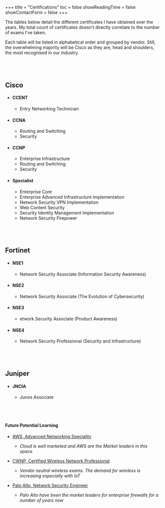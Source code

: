 +++
title = "Certifications"
toc = false
showReadingTime = false
showContactForm = false
+++

The tables below detail the different certificates I have obtained over the years. My total count of certificates doesn't directly correlate to the number of exams I've taken.

Each table will be listed in alphabetical order and grouped by vendor. Still, the overwhelming majority will be Cisco as they are, head and shoulders, the most recognised in our industry. 

&nbsp;
---

## Cisco

- #### CCENT
  - Entry Networking Technician
- #### CCNA 
  - Routing and Switching
  - Security
- #### CCNP
  - Enterprise Infrastructure
  - Routing and Switching
  - Security
- #### Specialist
  - Enterprise Core
  - Enterprise Advanced Infrastructure Implementation
  - Network Security VPN Implementation
  - Web Content Security
  - Security Identity Management Implementation
  - Network Security Firepower

&nbsp;
---

## Fortinet

- #### NSE1
  - Network Security Associate (Information Security Awareness)
- #### NSE2
  - Network Security Associate (The Evolution of Cybersecurity)
- #### NSE3
  - etwork Security Associate (Product Awareness)
- #### NSE4
  - Network Security Professional (Security and Infrastructure)

&nbsp;
---

## Juniper

- #### JNCIA
  - Junos Associate

&nbsp;
---

#### Future Potential Learning

- [AWS, Advanced Networking Speciality](https://aws.amazon.com/certification/certified-advanced-networking-specialty/)
  -  _Cloud is well marketed and AWS are the Market leaders in this space_

- [CWNP, Certified Wireless Network Professional](https://www.cwnp.com/it-certifications/)
  -  _Vendor neutral wireless exams. The demand for wireless is increasing especially with IoT_


- [Palo Alto, Network Security Engineer](https://www.paloaltonetworks.com/services/education/palo-alto-networks-certified-network-security-engineer)
  -  _Palo Alto have been the market leaders for enterprise firewalls for a number of years now_